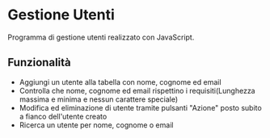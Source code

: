 # Gestione Utenti

Programma di gestione utenti realizzato con JavaScript.

## Funzionalità

- Aggiungi un utente alla tabella con nome, cognome ed email
- Controlla che nome, cognome ed email rispettino i requisiti(Lunghezza massima e minima e nessun carattere speciale)
- Modifica ed eliminazione di utente tramite pulsanti "Azione" posto subito a fianco dell'utente creato
- Ricerca un utente per nome, cognome o email

